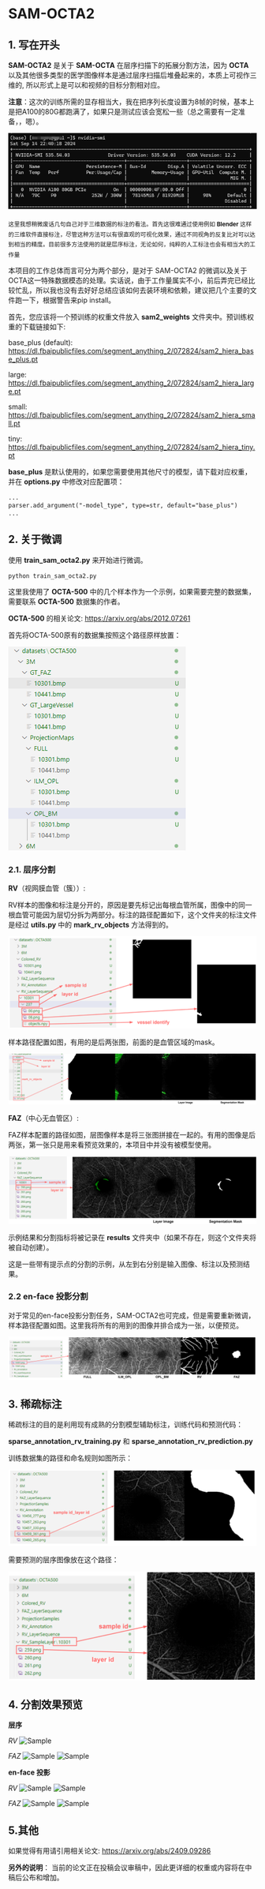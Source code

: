 # SAM-OCTA2


## 1. 写在开头

__SAM-OCTA2__ 是关于 __SAM-OCTA__ 在层序扫描下的拓展分割方法，因为 __OCTA__ 以及其他很多类型的医学图像样本是通过层序扫描后堆叠起来的，本质上可视作三维的, 所以形式上是可以和视频的目标分割相对应。

__注意__：这次的训练所需的显存相当大，我在把序列长度设置为8帧的时候，基本上是把A100的80G都跑满了，如果只是测试应该会宽松一些（总之需要有一定准备，，嗯）。

![Sample](./figures/memory_usage.png)

<sub>这里我想稍微废话几句自己对于三维数据的标注的看法。首先这很难通过使用例如 __Blender__ 这样的三维软件直接标注，尽管这种方法可以有很直观的可视化效果，通过不同视角的反复比对可以达到相当的精度。目前很多方法使用的就是层序标注，无论如何，纯粹的人工标注也会有相当大的工作量</sub>

本项目的工作总体而言可分为两个部分，是对于 SAM-OCTA2 的微调以及关于OCTA这一特殊数据模态的处理。实话说，由于工作量属实不小，前后弄完已经比较忙乱，所以我也没有去好好总结应该如何去装环境和依赖，建议把几个主要的文件跑一下，根据警告来pip install。

首先，您应该将一个预训练的权重文件放入 **sam2_weights** 文件夹中。预训练权重的下载链接如下:

base_plus (default): https://dl.fbaipublicfiles.com/segment_anything_2/072824/sam2_hiera_base_plus.pt

large: https://dl.fbaipublicfiles.com/segment_anything_2/072824/sam2_hiera_large.pt

small: https://dl.fbaipublicfiles.com/segment_anything_2/072824/sam2_hiera_small.pt

tiny: https://dl.fbaipublicfiles.com/segment_anything_2/072824/sam2_hiera_tiny.pt

__base_plus__ 是默认使用的，如果您需要使用其他尺寸的模型，请下载对应权重，并在 __options.py__ 中修改对应配置项：

    ...
    parser.add_argument("-model_type", type=str, default="base_plus")
    ...

## 2. 关于微调

使用 **train_sam_octa2.py** 来开始进行微调。

    python train_sam_octa2.py

这里我使用了 __OCTA-500__ 中的几个样本作为一个示例，如果需要完整的数据集，需要联系 __OCTA-500__ 数据集的作者。

__OCTA-500__ 的相关论文: https://arxiv.org/abs/2012.07261

首先将OCTA-500原有的数据集按照这个路径原样放置：

![Sample](./figures/octa500_data_path.png)

### 2.1. 层序分割

__RV__（视网膜血管（簇））:

RV样本的图像和标注是分开的，原因是要先标记出每根血管所属，图像中的同一根血管可能因为层切分拆为两部分。标注的路径配置如下，这个文件夹的标注文件是经过 __utils.py__ 中的 __mark_rv_objects__ 方法得到的。

![Sample](./figures/RV_layer_sequence_annotation.png)

样本路径配置如图，有用的是后两张图，前面的是血管区域的mask。

![Sample](./figures/RV_layer_sequence_sample.png)

__FAZ__（中心无血管区）:

FAZ样本配置的路径如图，层图像样本是将三张图拼接在一起的。有用的图像是后两张，第一张只是用来看预览效果的，本项目中并没有被模型使用。

![Sample](./figures/FAZ_layer_sequence_sample.png)


示例结果和分割指标将被记录在 **results** 文件夹中（如果不存在，则这个文件夹将被自动创建）。

这是一些带有提示点的分割的示例，从左到右分别是输入图像、标注以及预测结果。

### 2.2 en-face 投影分割

对于常见的en-face投影分割任务，SAM-OCTA2也可完成，但是需要重新微调，样本路径配置如图。这里我将所有的用到的图像并排合成为一张，以便预览。

![Sample](./figures/RV_projection_sample.png)

## 3. 稀疏标注

稀疏标注的目的是利用现有成熟的分割模型辅助标注，训练代码和预测代码：

__sparse_annotation_rv_training.py__ 和 __sparse_annotation_rv_prediction.py__

训练数据集的路径和命名规则如图所示：

![Sample](./figures/sparse_annotation_sample.png)

需要预测的层序图像放在这个路径：

![Sample](./figures/sparse_annotation_prediction.png)

## 4. 分割效果预览

__层序__

_RV_
![Sample](./figures/RV_3M_seq.gif) 

_FAZ_
![Sample](./figures/FAZ_3M_seq.gif) 
![Sample](./figures/FAZ_6M_seq.gif)

__en-face 投影__

_RV_
![Sample](./figures/RV_3M_proj.gif) 
![Sample](./figures/RV_6M_proj.gif)

_FAZ_
![Sample](./figures/FAZ_3M_proj.gif) 
![Sample](./figures/FAZ_6M_proj.gif)



## 5.其他

如果觉得有用请引用相关论文: https://arxiv.org/abs/2409.09286

__另外的说明__： 当前的论文正在投稿会议审稿中，因此更详细的权重或内容将在中稿后公布和增加。